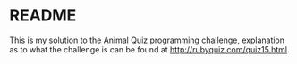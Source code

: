 # README

This is my solution to the Animal Quiz programming challenge, explanation as to what the challenge is can be found at http://rubyquiz.com/quiz15.html.
